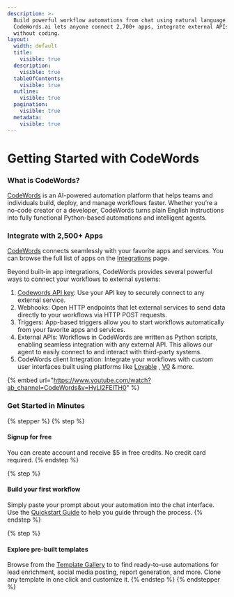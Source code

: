 ```yaml
---
description: >-
  Build powerful workflow automations from chat using natural language.
  CodeWords.ai lets anyone connect 2,700+ apps, integrate external APIs, all
  without coding.
layout:
  width: default
  title:
    visible: true
  description:
    visible: true
  tableOfContents:
    visible: true
  outline:
    visible: true
  pagination:
    visible: true
  metadata:
    visible: true
---
```


# Getting Started with CodeWords

### What is CodeWords?

[CodeWords](https://codewords.agemo.ai/) is an AI-powered automation platform that helps teams and individuals build, deploy, and manage workflows faster. Whether you’re a no-code creator or a developer, CodeWords turns plain English instructions into fully functional Python-based automations and intelligent agents.

### **Integrate with 2,500+ Apps**

[CodeWords](https://codewords.agemo.ai/) connects seamlessly with your favorite apps and services. You can browse the full list of apps on the [Integrations](https://codewords.agemo.ai/account/integrations?utm_source=docs) page.

Beyond built-in app integrations, CodeWords provides several powerful ways to connect your workflows to external systems:

1. [Codewords API key](https://codewords.agemo.ai/account/keys?utm_source=docs): Use your API key to securely connect to any external service.
2. Webhooks: Open HTTP endpoints that let external services to send data directly to your workflows via HTTP POST requests.
3. Trigger&#x73;**:** App-based triggers allow you to start workflows automatically from your favorite apps and services.
4. External APIs: Workflows in CodeWords are written as Python scripts, enabling seamless integration with any external API. This allows our agent to easily connect to and interact with third-party systems.
5. CodeWords client Integration: Integrate your workflows with custom user interfaces built using platforms like [Lovable](https://lovable.dev/) , [V0](https://v0.app/) & more.

{% embed url="https://www.youtube.com/watch?ab_channel=CodeWords&v=HyLI2FElTH0" %}

### Get Started in Minutes

{% stepper %}
{% step %}
#### Signup for free

You can create account and receive $5 in free credits. No credit card required.
{% endstep %}

{% step %}
#### Build your first workflow

Simply paste your prompt about your automation into the chat interface. Use the [Quickstart Guide](https://docs.codewords.ai/get-started/quickstart) to help you guide through the process.
{% endstep %}

{% step %}
#### Explore pre-built templates

Browse from the [Template Gallery](https://codewords.agemo.ai/template-gallery?utm_source=docs) to to find ready-to-use automations for lead enrichment, social media posting, report generation, and more. Clone any template in one click and customize it.
{% endstep %}
{% endstepper %}

